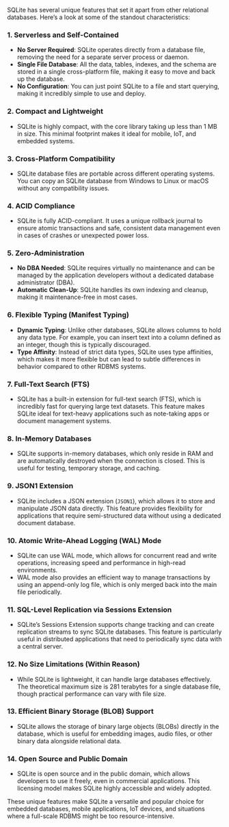 SQLite has several unique features that set it apart from other relational databases. Here’s a look at some of the standout characteristics:

### 1. **Serverless and Self-Contained**  
   - **No Server Required**: SQLite operates directly from a database file, removing the need for a separate server process or daemon.
   - **Single File Database**: All the data, tables, indexes, and the schema are stored in a single cross-platform file, making it easy to move and back up the database.
   - **No Configuration**: You can just point SQLite to a file and start querying, making it incredibly simple to use and deploy.

### 2. **Compact and Lightweight**
   - SQLite is highly compact, with the core library taking up less than 1 MB in size. This minimal footprint makes it ideal for mobile, IoT, and embedded systems.

### 3. **Cross-Platform Compatibility**
   - SQLite database files are portable across different operating systems. You can copy an SQLite database from Windows to Linux or macOS without any compatibility issues.

### 4. **ACID Compliance**  
   - SQLite is fully ACID-compliant. It uses a unique rollback journal to ensure atomic transactions and safe, consistent data management even in cases of crashes or unexpected power loss.

### 5. **Zero-Administration**
   - **No DBA Needed**: SQLite requires virtually no maintenance and can be managed by the application developers without a dedicated database administrator (DBA).
   - **Automatic Clean-Up**: SQLite handles its own indexing and cleanup, making it maintenance-free in most cases.

### 6. **Flexible Typing (Manifest Typing)**
   - **Dynamic Typing**: Unlike other databases, SQLite allows columns to hold any data type. For example, you can insert text into a column defined as an integer, though this is typically discouraged.
   - **Type Affinity**: Instead of strict data types, SQLite uses type affinities, which makes it more flexible but can lead to subtle differences in behavior compared to other RDBMS systems.

### 7. **Full-Text Search (FTS)**
   - SQLite has a built-in extension for full-text search (FTS), which is incredibly fast for querying large text datasets. This feature makes SQLite ideal for text-heavy applications such as note-taking apps or document management systems.

### 8. **In-Memory Databases**  
   - SQLite supports in-memory databases, which only reside in RAM and are automatically destroyed when the connection is closed. This is useful for testing, temporary storage, and caching.

### 9. **JSON1 Extension**  
   - SQLite includes a JSON extension (`JSON1`), which allows it to store and manipulate JSON data directly. This feature provides flexibility for applications that require semi-structured data without using a dedicated document database.

### 10. **Atomic Write-Ahead Logging (WAL) Mode**  
   - SQLite can use WAL mode, which allows for concurrent read and write operations, increasing speed and performance in high-read environments.
   - WAL mode also provides an efficient way to manage transactions by using an append-only log file, which is only merged back into the main file periodically.

### 11. **SQL-Level Replication via Sessions Extension**
   - SQLite’s Sessions Extension supports change tracking and can create replication streams to sync SQLite databases. This feature is particularly useful in distributed applications that need to periodically sync data with a central server.

### 12. **No Size Limitations (Within Reason)**
   - While SQLite is lightweight, it can handle large databases effectively. The theoretical maximum size is 281 terabytes for a single database file, though practical performance can vary with file size.

### 13. **Efficient Binary Storage (BLOB) Support**
   - SQLite allows the storage of binary large objects (BLOBs) directly in the database, which is useful for embedding images, audio files, or other binary data alongside relational data.

### 14. **Open Source and Public Domain**
   - SQLite is open source and in the public domain, which allows developers to use it freely, even in commercial applications. This licensing model makes SQLite highly accessible and widely adopted.

These unique features make SQLite a versatile and popular choice for embedded databases, mobile applications, IoT devices, and situations where a full-scale RDBMS might be too resource-intensive.
